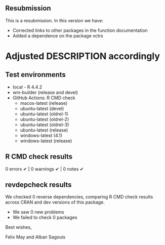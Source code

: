 ## Resubmission

This is a resubmission. In this version we have:

* Corrected links to other packages in the function documentation
* Added a dependence on the package vctrs
# Adjusted DESCRIPTION accordingly

## Test environments

* local - R 4.4.2
* win-builder (release and devel)
* GitHub Actions: R CMD check
    - macos-latest (release)
    - ubuntu-latest (devel)
    - ubuntu-latest (oldrel-1)
    - ubuntu-latest (oldrel-2)
    - ubuntu-latest (oldrel-3)
    - ubuntu-latest (release)
    - windows-latest (4.1)
    - windows-latest (release)

## R CMD check results

0 errors ✔ | 0 warnings ✔ | 0 notes ✔

## revdepcheck results

We checked 0 reverse dependencies, comparing R CMD check results across CRAN and dev versions of this package.

 * We saw 0 new problems
 * We failed to check 0 packages

Best wishes,

Felix May and Alban Sagouis
